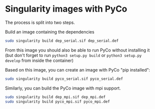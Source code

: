 # Singularity images with PyCo

The process is split into two steps. 

Build an image containing the dependencies

```bash
sudo singularity build dep_serial.sif dep_serial.def
```
From this image you should also be able to run PyCo without installing it (but don't forget to run `python3 setup.py build` or `python3 setup.py develop` from inside the container) 


Based on this image, you can create an image with PyCo "pip installed":
```bash
sudo singularity build pyco_serial.sif pyco_serial.def
```

Similarly, you can build the PyCo image with mpi support. 

```bash
sudo singularity build dep_mpi.sif dep_mpi.def
sudo singularity build pyco_mpi.sif pyco_mpi.def

```



